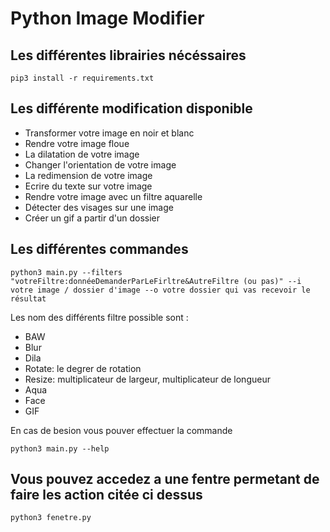 # Python Image Modifier

## Les différentes librairies nécéssaires
```
pip3 install -r requirements.txt
```

## Les différente modification disponible

- Transformer votre image en noir et blanc
- Rendre votre image floue
- La dilatation de votre image
- Changer l'orientation de votre image
- La redimension de votre image
- Ecrire du texte sur votre image
- Rendre votre image avec un filtre aquarelle
- Détecter des visages sur une image
- Créer un gif a partir d'un dossier

## Les différentes commandes

```
python3 main.py --filters "votreFiltre:donnéeDemanderParLeFirltre&AutreFiltre (ou pas)" --i votre image / dossier d'image --o votre dossier qui vas recevoir le résultat
```
Les nom des différents filtre possible sont :
- BAW
- Blur
- Dila
- Rotate: le degrer de rotation
- Resize: multiplicateur de largeur, multiplicateur de longueur
- Aqua
- Face
- GIF

En cas de besion vous pouver effectuer la commande
```
python3 main.py --help
```

## Vous pouvez accedez a une fentre permetant de faire les action citée ci dessus

```
python3 fenetre.py
```

